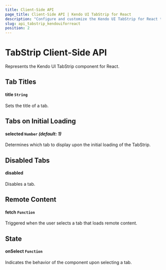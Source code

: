 ```yaml
---
title: Client-Side API
page_title: Client-Side API | Kendo UI TabStrip for React
description: "Configure and customize the Kendo UI TabStrip for React through its client-side API reference."
slug: api_tabstrip_kendouiforreact
position: 2
---
```


# TabStrip Client-Side API

Represents the Kendo UI TabStrip component for React.

## Tab Titles

#### title `String`

Sets the title of a tab.

## Tabs on Initial Loading

#### selected `Number` *(default: 1)*

Determines which tab to display upon the initial loading of the TabStrip.

## Disabled Tabs

#### disabled

Disables a tab.

## Remote Content

#### fetch `Function`

Triggered when the user selects a tab that loads remote content.

## State

#### onSelect `Function`

Indicates the behavior of the component upon selecting a tab.
